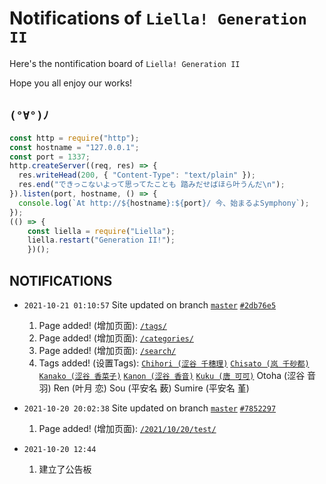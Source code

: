 # Notifications of `Liella! Generation II`

Here's the nontification board of `Liella! Generation II`

Hope you all enjoy our works!

## `(°∀°)ﾉ`

```js
const http = require("http");
const hostname = "127.0.0.1";
const port = 1337;
http.createServer((req, res) => {
  res.writeHead(200, { "Content-Type": "text/plain" });
  res.end("できっこないよって思ってたことも 踏みだせばほら叶うんだ\n");
}).listen(port, hostname, () => {
  console.log(`At http://${hostname}:${port}/ 今、始まるよSymphony`);
});
(() => {
    const liella = require("Liella");
    liella.restart("Generation II!");
    })();
```

## NOTIFICATIONS

* `2021-10-21 01:10:57` Site updated on branch [`master`](https://github.com/liella-gen2/liella-gen2.github.io/tree/master) [`#2db76e5`](https://github.com/liella-gen2/liella-gen2.github.io/commit/2db76e5c29e7658a5447714371b1de26027d6bd5)
  1. Page added! (增加页面): [`/tags/`](https://liella-gen2.github.io/tags/)
  2. Page added! (增加页面): [`/categories/`](https://liella-gen2.github.io/categories/)
  3. Page added! (增加页面): [`/search/`](https://liella-gen2.github.io/search/)
  4. Tags added! (设置Tags):
     [`Chihori (涩谷 千穗理)`](https://liella-gen2.github.io/tags/Chihori-涩谷-千穗理/)
     [`Chisato (岚 千砂都)`](https://liella-gen2.github.io/tags/Chisato-岚-千砂都/)
     [`Kanako (涩谷 香菜子)`](https://liella-gen2.github.io/tags/Kanako-涩谷-香菜子/)
     [`Kanon (涩谷 香音)`](https://liella-gen2.github.io/tags/Kanon-涩谷-香音/)
     [`Kuku (唐 可可)`](https://liella-gen2.github.io/tags/Kuku-唐-可可/)
     Otoha (涩谷 音羽)
     Ren (叶月 恋)
     Sou (平安名 薮)
     Sumire (平安名 堇)

* `2021-10-20 20:02:38` Site updated on branch [`master`](https://github.com/liella-gen2/liella-gen2.github.io/tree/master) [`#7852297`](https://github.com/liella-gen2/liella-gen2.github.io/commit/7852297ef2136acb77a023da8a2fb05585e9c638)
  1. Page added! (增加页面): [`/2021/10/20/test/`](https://liella-gen2.github.io/2021/10/20/test/)

* `2021-10-20 12:44`
  1. 建立了公告板
